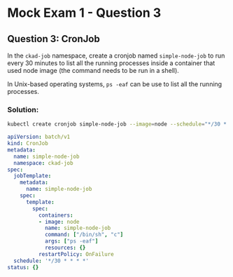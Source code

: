 # Mock Exam 1 - Question 3

## Question 3: CronJob

In the `ckad-job` namespace, create a cronjob named `simple-node-job` to run every 30 minutes to list all the running processes inside a container that used node image (the command needs to be run in a shell).

In Unix-based operating systems, `ps -eaf` can be use to list all the running processes.

### Solution:

```bash
kubectl create cronjob simple-node-job --image=node --schedule="*/30 * * * *" --dry-run=client -o yaml > cj.yaml
```

```yaml
apiVersion: batch/v1
kind: CronJob
metadata:
  name: simple-node-job
  namespace: ckad-job
spec:
  jobTemplate:
    metadata:
      name: simple-node-job
    spec:
      template:
        spec:
          containers:
          - image: node
            name: simple-node-job
            command: ["/bin/sh", "c"]
            args: ["ps -eaf"]
            resources: {}
          restartPolicy: OnFailure
  schedule: '*/30 * * * *'
status: {}
```